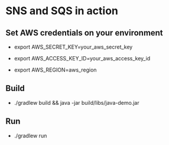 # SNS and SQS in action

## Set AWS credentials on your environment

- export AWS_SECRET_KEY=your_aws_secret_key

- export AWS_ACCESS_KEY_ID=your_aws_access_key_id

- export AWS_REGION=aws_region


## Build

- ./gradlew build && java -jar build/libs/java-demo.jar

## Run

- ./gradlew run
